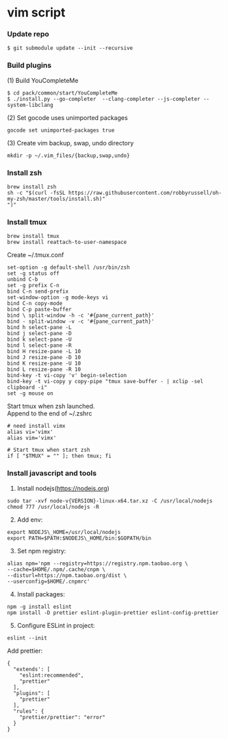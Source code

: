 # vim script

### Update repo
```
$ git submodule update --init --recursive
```

### Build plugins

(1) Build YouCompleteMe
```
$ cd pack/common/start/YouCompleteMe
$ ./install.py --go-completer  --clang-completer --js-completer --system-libclang
```

(2) Set gocode uses unimported packages
```
gocode set unimported-packages true
```

(3) Create vim backup, swap, undo directory
```
mkdir -p ~/.vim_files/{backup,swap,undo}
```

### Install zsh
```
brew install zsh
sh -c "$(curl -fsSL https://raw.githubusercontent.com/robbyrussell/oh-my-zsh/master/tools/install.sh)"
")"
```

### Install tmux

```
brew install tmux
brew install reattach-to-user-namespace
```

Create ~/.tmux.conf
```
set-option -g default-shell /usr/bin/zsh
set -g status off
unbind C-b
set -g prefix C-n
bind C-n send-prefix
set-window-option -g mode-keys vi
bind C-n copy-mode
bind C-p paste-buffer
bind \ split-window -h -c '#{pane_current_path}'
bind - split-window -v -c '#{pane_current_path}'
bind h select-pane -L
bind j select-pane -D
bind k select-pane -U
bind l select-pane -R
bind H resize-pane -L 10
bind J resize-pane -D 10
bind K resize-pane -U 10
bind L resize-pane -R 10
bind-key -t vi-copy 'v' begin-selection
bind-key -t vi-copy y copy-pipe "tmux save-buffer - | xclip -sel clipboard -i"
set -g mouse on
```

Start tmux when zsh launched.  
Append to the end of ~/.zshrc
```
# need install vimx
alias vi='vimx'
alias vim='vimx'

# Start tmux when start zsh
if [ "$TMUX" = "" ]; then tmux; fi
```

### Install javascript and tools

1. Install nodejs(https://nodejs.org)
```
sudo tar -xvf node-v{VERSION}-linux-x64.tar.xz -C /usr/local/nodejs
chmod 777 /usr/local/nodejs -R
```

2. Add env:
```
export NODEJS\_HOME=/usr/local/nodejs
export PATH=$PATH:$NODEJS\_HOME/bin:$GOPATH/bin
```

3. Set npm registry:
```
alias npm='npm --registry=https://registry.npm.taobao.org \
--cache=$HOME/.npm/.cache/cnpm \
--disturl=https://npm.taobao.org/dist \
--userconfig=$HOME/.cnpmrc'
```

4. Install packages:
```
npm -g install eslint
npm install -D prettier eslint-plugin-prettier eslint-config-prettier
```

5. Configure ESLint in project:
```
eslint --init
```

Add prettier:
```
{
  "extends': [
    "eslint:recommended",
    "prettier"
  ],
  "plugins": [
    "prettier"
  ],
  "rules": {
    "prettier/prettier": "error"
  }
}
```


